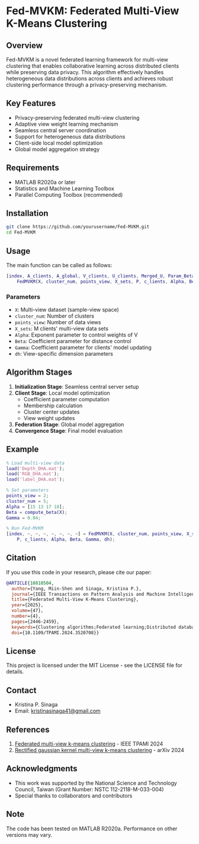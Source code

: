 # Fed-MVKM: Federated Multi-View K-Means Clustering

## Overview
Fed-MVKM is a novel federated learning framework for multi-view clustering that enables collaborative learning across distributed clients while preserving data privacy. This algorithm effectively handles heterogeneous data distributions across clients and achieves robust clustering performance through a privacy-preserving mechanism.

## Key Features
- Privacy-preserving federated multi-view clustering
- Adaptive view weight learning mechanism
- Seamless central server coordination
- Support for heterogeneous data distributions
- Client-side local model optimization
- Global model aggregation strategy

## Requirements
- MATLAB R2020a or later
- Statistics and Machine Learning Toolbox
- Parallel Computing Toolbox (recommended)

## Installation
```bash
git clone https://github.com/yourusername/Fed-MVKM.git
cd Fed-MVKM
```

## Usage
The main function can be called as follows:
```matlab
[index, A_clients, A_global, V_clients, U_clients, Merged_U, Param_Beta, exper2] = ...
    FedMVKM(X, cluster_num, points_view, X_sets, P, c_lients, Alpha, Beta, Gamma, dh)
```

### Parameters
- `X`: Multi-view dataset (sample-view space)
- `cluster_num`: Number of clusters
- `points_view`: Number of data views
- `X_sets`: M clients' multi-view data sets
- `Alpha`: Exponent parameter to control weights of V
- `Beta`: Coefficient parameter for distance control
- `Gamma`: Coefficient parameter for clients' model updating
- `dh`: View-specific dimension parameters

## Algorithm Stages
1. **Initialization Stage**: Seamless central server setup
2. **Client Stage**: Local model optimization
   - Coefficient parameter computation
   - Membership calculation
   - Cluster center updates
   - View weight updates
3. **Federation Stage**: Global model aggregation
4. **Convergence Stage**: Final model evaluation

## Example
```matlab
% Load multi-view data
load('Depth_DHA.mat');
load('RGB_DHA.mat');
load('label_DHA.mat');

% Set parameters
points_view = 2;
cluster_num = 5;
Alpha = [15 13 17 18];
Beta = compute_beta(X);
Gamma = 0.04;

% Run Fed-MVKM
[index, ~, ~, ~, ~, ~, ~, ~] = FedMVKM(X, cluster_num, points_view, X_sets, ...
    P, c_lients, Alpha, Beta, Gamma, dh);
```

## Citation
If you use this code in your research, please cite our paper:
```bibtex
@ARTICLE{10810504,
  author={Yang, Miin-Shen and Sinaga, Kristina P.},
  journal={IEEE Transactions on Pattern Analysis and Machine Intelligence}, 
  title={Federated Multi-View K-Means Clustering}, 
  year={2025},
  volume={47},
  number={4},
  pages={2446-2459},
  keywords={Clustering algorithms;Federated learning;Distributed databases;Data models;Data privacy;Machine learning algorithms;Kernel;Internet of Things;Servers;Training data;Clustering;K-means;multi-view data;multi-view k-means (MVKM);federated learning;federated MVKM;privacy},
  doi={10.1109/TPAMI.2024.3520708}}

```

## License
This project is licensed under the MIT License - see the LICENSE file for details.

## Contact
- Kristina P. Sinaga
- Email: kristinasinaga41@gmail.com

## References
1. [Federated multi-view k-means clustering](https://ieeexplore.ieee.org/abstract/document/10810504) - IEEE TPAMI 2024
2. [Rectified gaussian kernel multi-view k-means clustering](https://arxiv.org/abs/2405.05619) - arXiv 2024

## Acknowledgments
- This work was supported by the National Science and Technology Council, Taiwan (Grant Number: NSTC 112-2118-M-033-004)
- Special thanks to collaborators and contributors

## Note
The code has been tested on MATLAB R2020a. Performance on other versions may vary.
